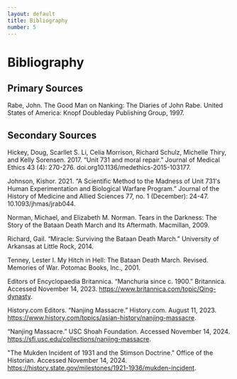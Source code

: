 ```yaml
---
layout: default
title: Bibliography
number: 5
---
```


# Bibliography

## Primary Sources

Rabe, John. The Good Man on Nanking: The Diaries of John Rabe. United States of America: 
Knopf Doubleday Publishing Group, 1997.


## Secondary Sources

Hickey, Doug, Scarllet S. Li, Celia Morrison, Richard Schulz, Michelle Thiry, and Kelly Sorensen. 2017. “Unit 731 and moral repair.” Journal of Medical Ethics 43 (4): 270-276. doi.org10.1136/medethics-2015-103177.

Johnson, Kishor. 2021. “A Scientific Method to the Madness of Unit 731's Human Experimentation and Biological Warfare Program.” Journal of the History of Medicine and Allied Sciences 77, no. 1 (December): 24-47. 10.1093/jhmas/jrab044.

Norman, Michael, and Elizabeth M. Norman. Tears in the Darkness: The Story of the Bataan Death March and Its Aftermath. Macmillan, 2009.

Richard, Gail. “Miracle: Surviving the Bataan Death March.” University of Arkansas at Little Rock, 2014.

Tenney, Lester I. My Hitch in Hell: The Bataan Death March. Revised. Memories of War. Potomac Books, Inc., 2001.

Editors of Encyclopaedia Britannica. “Manchuria since c. 1900.” Britannica. Accessed 
November 14, 2023. https://www.britannica.com/topic/Qing-dynasty. 

History.com Editors. “Nanjing Massacre.” History.com. August 11, 2023. 
https://www.history.com/topics/asian-history/nanjing-massacre.

“Nanjing Massacre.” USC Shoah Foundation. Accessed November 14, 2024. 
https://sfi.usc.edu/collections/nanjing-massacre.

"The Mukden Incident of 1931 and the Stimson Doctrine." Office of the Historian. Accessed
November 14, 2024. https://history.state.gov/milestones/1921-1936/mukden-incident.


